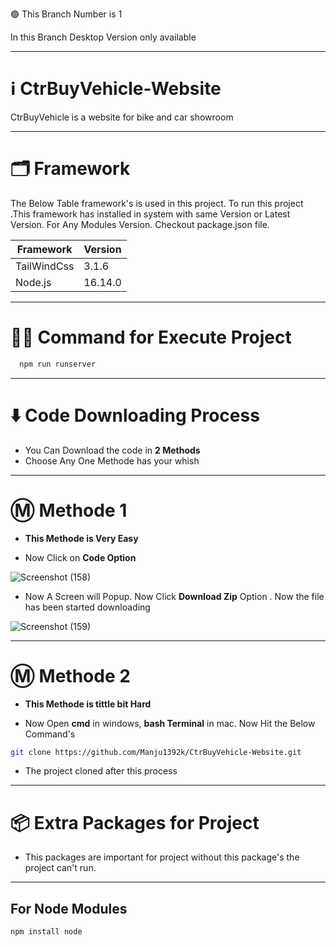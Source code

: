 
🟢 This Branch Number is 1

In this Branch Desktop Version only available

---

# ℹ️ CtrBuyVehicle-Website
CtrBuyVehicle is a website for bike and car showroom

---

# 🗂️ Framework

The Below Table framework's is used in this project. To run this project .This framework has installed in system with same Version or Latest Version.
For Any Modules Version. Checkout package.json file.

| Framework  | Version |
| ------------- | ------------- |
| TailWindCss  | 3.1.6 |
| Node.js  | 16.14.0  |

---

# 👨‍💻 Command for Execute Project

```bash
  npm run runserver
```
---

# ⬇️ Code Downloading Process

* You Can Download the code in **2 Methods**
* Choose Any One Methode has your whish

---

# Ⓜ️ Methode 1

* **This Methode is Very Easy**

* Now Click on __Code Option__

![Screenshot (158)](https://user-images.githubusercontent.com/66934377/164152919-f2854829-535d-4227-9c2f-031f8051f6ac.png)

* Now A Screen will Popup. Now Click **Download Zip** Option . Now the file has been started downloading 

![Screenshot (159)](https://user-images.githubusercontent.com/66934377/164153128-b64e85a2-e40c-4457-9835-a749ac79acd6.png)

---

# Ⓜ️ Methode 2

* **This Methode is tittle bit Hard**

* Now Open **cmd** in windows, **bash Terminal** in mac. Now Hit the Below Command's

```bash
git clone https://github.com/Manju1392k/CtrBuyVehicle-Website.git
```

* The project cloned after this process

---

# 📦 Extra Packages for Project

* This packages are important for project without this package's the project can't run.

---
## For Node Modules
```bash
npm install node
```


